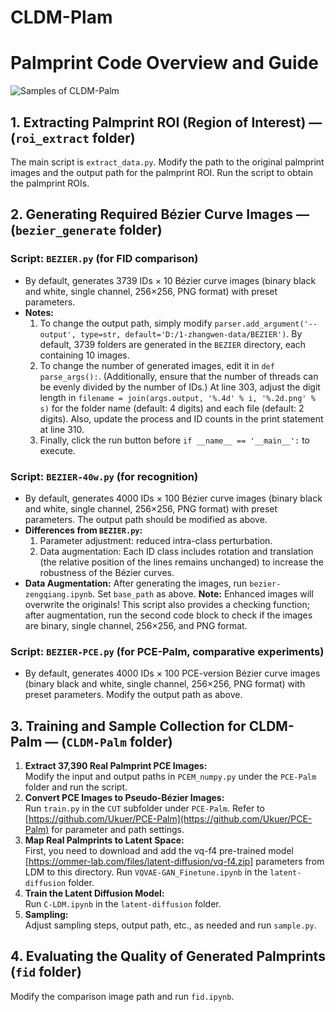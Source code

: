 # CLDM-Plam
# Palmprint Code Overview and Guide

![Samples of CLDM-Palm](Sample.png)

## 1. Extracting Palmprint ROI (Region of Interest) — (`roi_extract` folder)
The main script is `extract_data.py`. Modify the path to the original palmprint images and the output path for the palmprint ROI. Run the script to obtain the palmprint ROIs.

## 2. Generating Required Bézier Curve Images — (`bezier_generate` folder)

### Script: `BEZIER.py` (for FID comparison)
- By default, generates 3739 IDs × 10 Bézier curve images (binary black and white, single channel, 256×256, PNG format) with preset parameters.
- **Notes:**
  1. To change the output path, simply modify `parser.add_argument('--output', type=str, default='D:/1-zhangwen-data/BEZIER')`. By default, 3739 folders are generated in the `BEZIER` directory, each containing 10 images.
  2. To change the number of generated images, edit it in `def parse_args():`. (Additionally, ensure that the number of threads can be evenly divided by the number of IDs.) At line 303, adjust the digit length in `filename = join(args.output, '%.4d' % i, '%.2d.png' % s)` for the folder name (default: 4 digits) and each file (default: 2 digits). Also, update the process and ID counts in the print statement at line 310.
  3. Finally, click the run button before `if __name__ == '__main__':` to execute.

### Script: `BEZIER-40w.py` (for recognition)
- By default, generates 4000 IDs × 100 Bézier curve images (binary black and white, single channel, 256×256, PNG format) with preset parameters. The output path should be modified as above.
- **Differences from `BEZIER.py`:**
  1. Parameter adjustment: reduced intra-class perturbation.
  2. Data augmentation: Each ID class includes rotation and translation (the relative position of the lines remains unchanged) to increase the robustness of the Bézier curves.
- **Data Augmentation:** After generating the images, run `bezier-zengqiang.ipynb`. Set `base_path` as above. **Note:** Enhanced images will overwrite the originals! This script also provides a checking function; after augmentation, run the second code block to check if the images are binary, single channel, 256×256, and PNG format.

### Script: `BEZIER-PCE.py` (for PCE-Palm, comparative experiments)
- By default, generates 4000 IDs × 100 PCE-version Bézier curve images (binary black and white, single channel, 256×256, PNG format) with preset parameters. Modify the output path as above.

## 3. Training and Sample Collection for CLDM-Palm — (`CLDM-Palm` folder)
1. **Extract 37,390 Real Palmprint PCE Images:**  
   Modify the input and output paths in `PCEM_numpy.py` under the `PCE-Palm` folder and run the script.
2. **Convert PCE Images to Pseudo-Bézier Images:**  
   Run `train.py` in the `CUT` subfolder under `PCE-Palm`. Refer to [https://github.com/Ukuer/PCE-Palm](https://github.com/Ukuer/PCE-Palm) for parameter and path settings.
3. **Map Real Palmprints to Latent Space:**  
  First, you need to download and add the vq-f4 pre-trained model [https://ommer-lab.com/files/latent-diffusion/vq-f4.zip] parameters from LDM to this directory. Run `VQVAE-GAN_Finetune.ipynb` in the `latent-diffusion` folder. 
4. **Train the Latent Diffusion Model:**  
   Run `C-LDM.ipynb` in the `latent-diffusion` folder.
5. **Sampling:**  
   Adjust sampling steps, output path, etc., as needed and run `sample.py`.

## 4. Evaluating the Quality of Generated Palmprints (`fid` folder)
Modify the comparison image path and run `fid.ipynb`.
